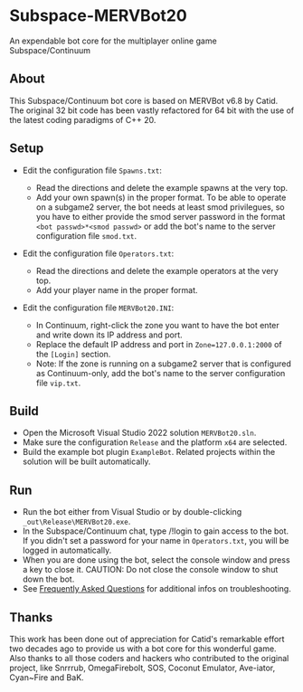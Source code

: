 # Subspace-MERVBot20
An expendable bot core for the multiplayer online game Subspace/Continuum

## About
This Subspace/Continuum bot core is based on MERVBot v6.8 by Catid. The original 32 bit code has been vastly refactored for 64 bit with the use of the latest coding paradigms of C++ 20.

## Setup

- Edit the configuration file `Spawns.txt`:
    - Read the directions and delete the example spawns at the very top.
    - Add your own spawn(s) in the proper format. To be able to operate on a subgame2 server, the bot needs at least smod privilegues, so you have to either provide the smod server password in the format `<bot passwd>*<smod passwd>` or add the bot's name to the server configuration file `smod.txt`.

- Edit the configuration file `Operators.txt`:
    - Read the directions and delete the example operators at the very top.
    - Add your player name in the proper format.

- Edit the configuration file `MERVBot20.INI`:
    - In Continuum, right-click the zone you want to have the bot enter and write down its IP address and port. 
    - Replace the default IP address and port in `Zone=127.0.0.1:2000` of the `[Login]` section.
    - Note: If the zone is running on a subgame2 server that is configured as Continuum-only, add the bot's name to the server configuration file `vip.txt`.

## Build

- Open the Microsoft Visual Studio 2022 solution `MERVBot20.sln`.
- Make sure the configuration `Release` and the platform `x64` are selected.
- Build the example bot plugin `ExampleBot`. Related projects within the solution will be built automatically.

## Run

- Run the bot either from Visual Studio or by double-clicking `_out\Release\MERVBot20.exe`.
- In the Subspace/Continuum chat, type /!login <your operator password> to gain access to the bot. If you didn't set a password for your name in `Operators.txt`, you will be logged in automatically.
- When you are done using the bot, select the console window and press a key to close it. CAUTION: Do not close the console window to shut down the bot.
- See [Frequently Asked Questions](./doc/faq.md) for additional infos on troubleshooting.

## Thanks
This work has been done out of appreciation for Catid's remarkable effort two decades ago to provide us with a bot core for this wonderful game. Also thanks to all those coders and hackers who contributed to the original project, like Snrrrub, OmegaFirebolt, SOS, Coconut Emulator, Ave-iator, Cyan~Fire and BaK. 
